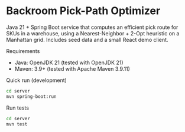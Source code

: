 # Backroom Pick-Path Optimizer

Java 21 + Spring Boot service that computes an efficient pick route for SKUs in a warehouse, using a Nearest-Neighbor + 2-Opt heuristic on a Manhattan grid. Includes seed data and a small React demo client.

Requirements

- Java: OpenJDK 21 (tested with OpenJDK 21)
- Maven: 3.9+ (tested with Apache Maven 3.9.11)

Quick run (development)

```bash
cd server
mvn spring-boot:run
```

Run tests

```bash
cd server
mvn test
```